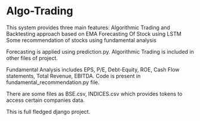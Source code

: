 # Algo-Trading

This system provides three main features:
Algorithmic Trading and Backtesting approach based on EMA
Forecasting Of Stock using LSTM
Some recommendation of stocks using fundamental analysis

Forecasting is applied using prediction.py.
Algorithmic Trading is included in other files of project.

Fundamental Analysis includes EPS, P/E, Debt-Equity, ROE, Cash Flow statements, Total Revenue, EBITDA. Code is present in fundamental_recommendation.py file.

There are some files as BSE.csv, INDICES.csv which provides tokens to access certain companies data.

This is full fledged django project.
